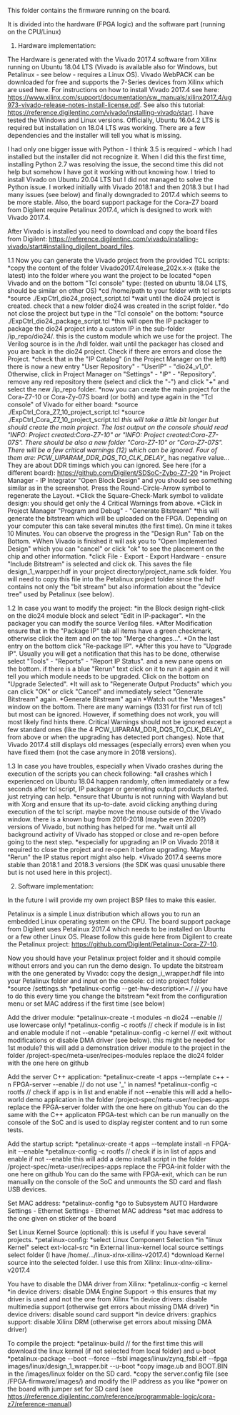 This folder contains the firmware running on the board. 

It is divided into the hardware (FPGA logic) and the software part (running on the CPU/Linux)

1. Hardware implementation:

The Hardware is generated with the Vivado 2017.4 software from Xilinx running on Ubuntu 18.04 LTS (Vivado is available also for Windows, but Petalinux - see below - requires a Linux OS). Vivado WebPACK can be downloaded for free and supports the 7-Series devices from Xilinx which are used here. For instructions on how to install Vivado 2017.4 see here: https://www.xilinx.com/support/documentation/sw_manuals/xilinx2017_4/ug973-vivado-release-notes-install-license.pdf. See also this tutorial: https://reference.digilentinc.com/vivado/installing-vivado/start. I have tested the Windows and Linux versions. Officially, Ubuntu 16.04.2 LTS is required but installation on 18.04 LTS was working. There are a few dependencies and the installer will tell you what is missing. 

I had only one bigger issue with Python - I think 3.5 is required - which I had installed but the installer did not recognize it. When I did this the first time, installing Python 2.7 was resolving the issue, the second time this did not help but somehow I have got it working without knowing how. I tried to install Vivado on Ubuntu 20.04 LTS but I did not managed to solve the Python issue. I worked initially with Vivado 2018.1 and then 2018.3 but I had many issues (see below) and finally downgraded to 2017.4 which seems to be more stable. Also, the board support package for the Cora-Z7 board from Digilent require Petalinux 2017.4, which is designed to work with Vivado 2017.4.

After Vivado is installed you need to download and copy the board files from Digilent: https://reference.digilentinc.com/vivado/installing-vivado/start#installing_digilent_board_files.

1.1 Now you can generate the Vivado project from the provided TCL scripts:
  *copy the content of the folder Vivado2017.4/release_202x.x-x (take the latest) into the folder where you want the project to be located
  *open Vivado and on the bottom "Tcl console" type: (tested on ubuntu 18.04 LTS, should be similar on other OS)
    *cd /home/path to your folder with tcl scripts
    *source ./ExpCtrl_dio24_project_script.tcl
    *wait until the dio24 project is created. check that a new folder dio24 was created in the script folder.
    *do not close the project but type in the "Tcl console" on the bottom:
    *source ./ExpCtrl_dio24_package_script.tcl
    *this will open the IP packager to package the dio24 project into a custom IP in the sub-folder /ip_repo/dio24/. this is the custom module which we use for the project. The Verilog source is in the /hdl folder. wait until the packager has closed and you are back in the dio24 project. Check if there are errors and close the Project.
    *check that in the "IP Catalog" (in the Project Manager on the left) there is now a new entry "User Repository" - "UserIP" - "dio24_v1_0". Otherwise, click in Project Manager on "Settings" - "IP" - "Repository". remove any red repository there (select and click the "-") and click "+" and select the new /ip_repo folder.
    *now you can create the main project for the Cora-Z7-10 or Cora-Zy-07S board (or both) and type again in the "Tcl console" of Vivado for either board:
      *source ./ExpCtrl_Cora_Z7_10_project_script.tcl
      *source ./ExpCtrl_Cora_Z7_10_project_script.tcl
    *this will take a little bit longer but should create the main project. The last output on the console should read "INFO: Project created:Cora-Z7-10" or "INFO: Project created:Cora-Z7-07S". There should be also a new folder "Cora-Z7-10" or "Cora-Z7-07S". There will be a few critical warnings (12) which can be ignored. Four of them are: PCW_UIPARAM_DDR_DQS_TO_CLK_DELAY_* has negative value... They are about DDR timings which you can ignored. See here (for a different board): https://github.com/Digilent/SDSoC-Zybo-Z7-20
    *in Project Manager - IP Integrator "Open Block Design" and you should see something similar as in the screenshot. Press the Round-Circle-Arrow symbol to regenerate the Layout.
    *Click the Square-Check-Mark symbol to validate design: you should get only the 4 Critical Warnings from above.
    *Click in Project Manager "Program and Debug" - "Generate Bitstream"
    *this will generate the bitstream which will be uploaded on the FPGA. Depending on your computer this can take several minutes (the first time). On mine it takes 10 Minutes. You can observe the progress in the "Design Run" Tab on the Bottom.
    *When Vivado is finished it will ask you to "Open Implemented Design" which you can "cancel" or click "ok" to see the placement on the chip and other information.
    *click File - Export - Export Hardware - ensure "Include Bitstream" is selected and click ok. This saves the file design_1_warpper.hdf in your project directory/project_name.sdk folder. You will need to copy this file into the Petalinux project folder since the hdf contains not only the "bit stream" but also information about the "device tree" used by Petalinux (see below).
  
1.2 In case you want to modify the project: 
  *in the Block design right-click on the dio24 module block and select "Edit in IP-packager". 
  *In the packager you can modify the source Verilog files. 
  *After Modification ensure that in the "Package IP" tab all items have a green checkmark, otherwise click the item and on the top "Merge changes...". 
  *On the last entry on the bottom click "Re-package IP". 
  *After this you have to "Upgrade IP". Usually you will get a notification that this has to be done, otherwise select "Tools" - "Reports" - "Report IP Status". and a new pane opens on the bottom. if there is a blue "Rerun" text click on it to run it again and it will tell you which module needs to be upgraded. Click on the bottom on "Upgrade Selected". 
  *It will ask to "Regenerate Output Products" which you can click "OK" or click "Cancel" and immediately select "Generate Bitstream" again. 
  *Generate Bitstream" again
  *Watch out the "Messages" window on the bottom. There are many warnings (1331 for first run of tcl) but most can be ignored. However, if something does not work, you will most likely find hints there. Critical Warnings should not be ignored except a few standard ones (like the 4 PCW_UIPARAM_DDR_DQS_TO_CLK_DELAY_ from above or when the upgrading has detected port changes). Note that Vivado 2017.4 still displays old messages (especially errors) even when you have fixed them (not the case anymore in 2018 versions). 

1.3 In case you have troubles, especially when Vivado crashes during the execution of the scripts you can check following:
  *all crashes which I experienced on Ubuntu 18.04 happen randomly, often immediately or a few seconds after tcl script, IP packager or generating output products started. just retrying can help.
  *ensure that Ubuntu is not running with Wayland but with Xorg and ensure that its up-to-date. avoid clicking anything during execution of the tcl script. maybe move the mouse outside of the Vivado window. there is a known bug from 2016-2018 (maybe even 2020?) versions of Vivado, but nothing has helped for me.
  *wait until all background activity of Vivado has stopped or close and re-open before going to the next step.
  *especially for upgrading an IP on Vivado 2018 it required to close the project and re-open it before upgrading. Maybe "Rerun" the IP status report might also help.
  *Vivado 2017.4 seems more stable than 2018.1 and 2018.3 versions (the SDK was quasi unusable there but is not used here in this project).

2. Software implementation:

In the future I will provide my own project BSP files to make this easier.

Petalinux is a simple Linux distribution which allows you to run an embedded Linux operating system on the CPU. The board support package from Digilent uses Petalinux 2017.4 which needs to be installed on Ubuntu or a few other Linux OS. Please follow this guide here from Digilent to create the Petalinux project: https://github.com/Digilent/Petalinux-Cora-Z7-10. 

Now you should have your Petalinux project folder and it should compile without errors and you can run the demo design. To update the bitstream with the one generated by Vivado: copy the design_i_wrapper.hdf file into your Petalinux folder and input on the console: 
cd into project folder
*source <petalinux-folder>/settings.sh
*petalinux-config --get-hw-description=./           // you have to do this every time you change the bitstream
*exit from the configuration menu or set MAC address if the first time (see below)

Add the driver module:
*petalinux-create -t modules -n dio24 --enable		  // use lowercase only!
*petalinux-config -c rootfs		                      // check if module is in list and enable module if not --enable
*petalinux-config -c kernel	      	                // exit without modifications or disable DMA driver (see below). this might be needed for 1st module?
this will add a demonstration driver module to the project in the folder <project>/project-spec/meta-user/recipes-modules
replace the dio24 folder with the one here on github
  
Add the server C++ application:
*petalinux-create -t apps --template c++ -n FPGA-server --enable	// do not use '_' in names!
*petalinux-config -c rootfs		                      // check if app is in list and enable if not --enable
this will add a hello-world demo application in the folder <project>/project-spec/meta-user/recipes-apps
replace the FPGA-server folder with the one here on github
You can do the same with the C++ applicaton FPGA-test which can be run manually on the console of the SoC and is used to display register content and to run some tests.
  
Add the startup script:
*petalinux-create -t apps --template install -n FPGA-init --enable
*petalinux-config -c rootfs		                      // check if is in list of apps and enable if not --enable
this will add a demo install script in the folder <project>/project-spec/meta-user/recipes-apps
replace the FPGA-init folder with the one here on github
You can do the same with FPGA-exit, which can be run manually on the console of the SoC and unmounts the SD card and flash USB devices.
  
Set MAC address:
*petalinux-config
  *go to Subsystem AUTO Hardware Settings - Ethernet Settings - Ethernet MAC address
  *set mac address to the one given on sticker of the board 
  
Set Linux Kernel Source (optional):
this is useful if you have several projects. 
*petalinux-config:
  *select Linux Component Selection
  *in "linux Kernel" select ext-local-src
  *in External linux-kernel local source settings select folder (I have /home/.../linux-xlnx-xilinx-v2017.4)
  *download Kernel source into the selected folder. I use this from Xilinx: linux-xlnx-xilinx-v2017.4

You have to disable the DMA driver from Xilinx:
*petalinux-config -c kernel
*in device drivers: disable DMA Engine Support -> this ensures that my driver is used and not the one from Xilinx
*in device drivers: disable multimedia support (otherwise get errors about missing DMA driver)
*in device drivers: disable sound card support
*in device drivers: graphics support: disable Xilinx DRM (otherwise get errors about missing DMA driver)

To compile the project:
*petalinux-build      // for the first time this will download the linux kernel (if not selected from local folder) and u-boot
*petalinux-package --boot --force --fsbl images/linux/zynq_fsbl.elf --fpga images/linux/design_1_wrapper.bit --u-boot
*copy image.ub and BOOT.BIN in the <project>/images/linux folder on the SD card. 
*copy the server.config file (see <github folder>/FPGA-firmware/images/) and modify the IP address as you like
*power on the board with jumper set for SD card (see https://reference.digilentinc.com/reference/programmable-logic/cora-z7/reference-manual)
